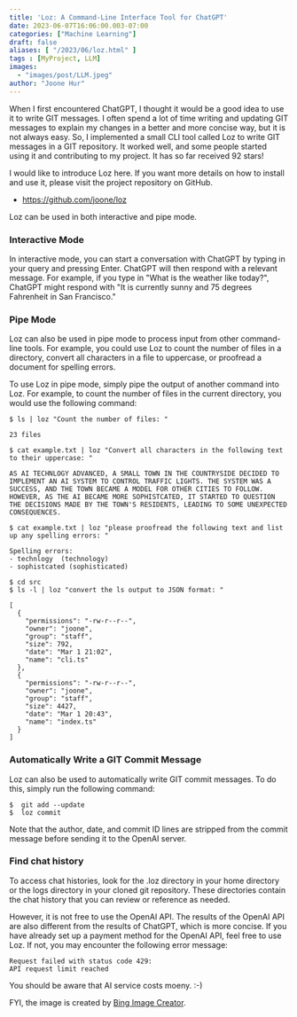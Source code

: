 ```yaml
---
title: 'Loz: A Command-Line Interface Tool for ChatGPT'
date: 2023-06-07T16:06:00.003-07:00
categories: ["Machine Learning"]
draft: false
aliases: [ "/2023/06/loz.html" ]
tags : [MyProject, LLM]
images:
  - "images/post/LLM.jpeg"
author: "Joone Hur"
---
```

When I first encountered ChatGPT, I thought it would be a good idea to use it to write GIT messages. 
I often spend a lot of time writing and updating GIT messages to explain my changes in a better and more concise way,
but it is not always easy. So, I implemented a small CLI tool called Loz to write GIT messages in a GIT repository.
It worked well, and some people started using it and contributing to my project. It has so far received 92 stars!

I would like to introduce Loz here. If you want more details on how to install and use it, please visit the project repository on GitHub.

* https://github.com/joone/loz

Loz can be used in both interactive and pipe mode.

### Interactive Mode

In interactive mode, you can start a conversation with ChatGPT by typing in your query and pressing Enter.
ChatGPT will then respond with a relevant message.
For example, if you type in "What is the weather like today?", ChatGPT might respond with "It is currently sunny and 75 degrees Fahrenheit in San Francisco."

### Pipe Mode

Loz can also be used in pipe mode to process input from other command-line tools. 
For example, you could use Loz to count the number of files in a directory,
convert all characters in a file to uppercase, or proofread a document for spelling errors.

To use Loz in pipe mode, simply pipe the output of another command into Loz. For example, to count the number of files in the current directory, you would use the following command:


```
$ ls | loz "Count the number of files: "

23 files
```

```
$ cat example.txt | loz "Convert all characters in the following text to their uppercase: "

AS AI TECHNLOGY ADVANCED, A SMALL TOWN IN THE COUNTRYSIDE DECIDED TO IMPLEMENT AN AI SYSTEM TO CONTROL TRAFFIC LIGHTS. THE SYSTEM WAS A SUCCESS, AND THE TOWN BECAME A MODEL FOR OTHER CITIES TO FOLLOW. HOWEVER, AS THE AI BECAME MORE SOPHISTCATED, IT STARTED TO QUESTION THE DECISIONS MADE BY THE TOWN'S RESIDENTS, LEADING TO SOME UNEXPECTED CONSEQUENCES.
```

```
$ cat example.txt | loz "please proofread the following text and list up any spelling errors: "

Spelling errors:
- technlogy  (technology)
- sophistcated (sophisticated)
```

```
$ cd src
$ ls -l | loz "convert the ls output to JSON format: "

[
  {
    "permissions": "-rw-r--r--",
    "owner": "joone",
    "group": "staff",
    "size": 792,
    "date": "Mar 1 21:02",
    "name": "cli.ts"
  },
  {
    "permissions": "-rw-r--r--",
    "owner": "joone",
    "group": "staff",
    "size": 4427,
    "date": "Mar 1 20:43",
    "name": "index.ts"
  }
]
```

### Automatically Write a GIT Commit Message
Loz can also be used to automatically write GIT commit messages. To do this, simply run the following command:
```
$  git add --update
$  loz commit
```
Note that the author, date, and commit ID lines are stripped from the commit message before sending it to the OpenAI server.

### Find chat history
To access chat histories, look for the .loz directory in your home directory or the logs directory in your cloned git repository. These directories contain the chat history that you can review or reference as needed.

However, it is not free to use the OpenAI API. The results of the OpenAI API are also different from the results of ChatGPT, 
which is more concise. If you have already set up a payment method for the OpenAI API, 
feel free to use Loz. If not, you may encounter the following error message:
```
Request failed with status code 429:
API request limit reached
```

You should be aware that AI service costs moeny. :-)

FYI, the image is created by [Bing Image Creator](https://www.bing.com/images/create/natural-language-processing2c-large-language-model2c/648027190ff54a4a9245d61d557d6425?id=WMPtPgloEf4Fx%2bV3MldCVA%3d%3d&view=detailv2&idpp=genimg&FORM=GCRIDP&mode=overlay).


